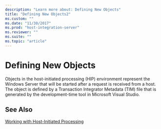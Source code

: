 ```yaml
---
description: "Learn more about: Defining New Objects"
title: "Defining New Objects2"
ms.custom: ""
ms.date: "11/30/2017"
ms.prod: "host-integration-server"
ms.reviewer: ""
ms.suite: ""
ms.topic: "article"
---
```

# Defining New Objects
Objects in the host-initiated processing (HIP) environment represent the Windows Server that will be started after a request is received from a host. The object is defined by a Transaction Integrator Metadata (TIM) file that is generated by the development-time tool in Microsoft Visual Studio.  
  
## See Also  
 [Working with Host-Initiated Processing](../core/working-with-host-initiated-processing1.md)
